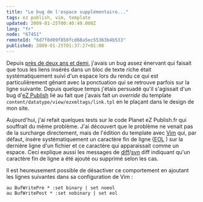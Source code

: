 ```yaml
---
title: "Le bug de l'espace supplémentaire..."
tags: ez publish, vim, template
updated: 2009-01-25T00:40:49.000Z
lang: "fr"
node: "67451"
remoteId: "6d7f0d09f850fcd68a5ec55363b4b533"
published: 2009-01-25T01:37:27+01:00
---
```


Depuis [près de deux ans et demi](/post/ouverture), j'avais un bug assez énervant qui faisait que tous les liens insérés dans un bloc de texte riche était systématiquement suivi d'un espace lors du rendu ce qui est particulièrement gênant avec la ponctuation qui se retrouve parfois sur la ligne suivante. Depuis quelque temps j'étais persuadé qu'il s'agissait d'un bug d'[eZ Publish](/tag/ez-publish) lié au fait que j'avais fait un *override* du template <code>content/datatype/view/ezxmltags/link.tpl</code>
 en le plaçant dans le design de mon site.


Aujourd'hui, j'ai refait quelques tests sur le code Planet eZ Publish.fr qui souffrait du même problème. J'ai découvert que le problème ne venait pas de la surcharge directement, mais de l'édition du template avec [Vim](/tag/vim/) qui, par défaut, insère systématiquement un caractère fin de ligne (<abbr title="End Of Line">EOL</abbr> ) sur la dernière ligne d'un fichier et ce caractère qui apparaissait comme un espace. Ceci explique aussi les messages de [diff](http://pwet.fr/man/linux/commandes/posix/diff)/[svn](http://pwet.fr/man/linux/commandes/svn) diff indiquant qu'un caractère fin de ligne a été ajouté ou supprimé selon les cas.


Il est heureusement possible de désactiver ce comportement en ajoutant les lignes suivantes dans sa configuration de Vim :

``` 
au BufWritePre * :set binary | set noeol
au BufWritePost * :set nobinary | set eol
```

